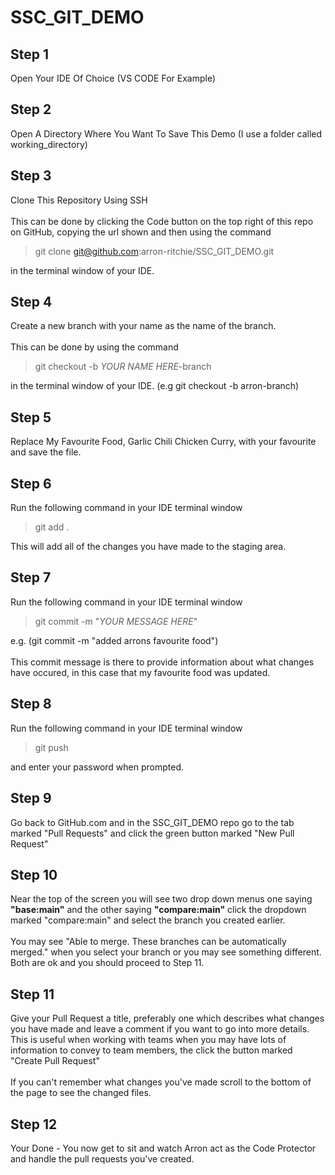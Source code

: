 # SSC_GIT_DEMO

## Step 1
Open Your IDE Of Choice (VS CODE For Example)

## Step 2
Open A Directory Where You Want To Save This Demo (I use a folder called working_directory)

## Step 3
Clone This Repository Using SSH
<br><br>
This can be done by clicking the Code button on the top right of this repo on GitHub, copying the url shown and then using the command 
> git clone git@github.com:arron-ritchie/SSC_GIT_DEMO.git

in the terminal window of your IDE.

## Step 4
Create a new branch with your name as the name of the branch. 
<br><br>
This can be done by using the command 
> git checkout -b *YOUR NAME HERE*-branch

in the terminal window of your IDE. (e.g git checkout -b arron-branch)

## Step 5
Replace My Favourite Food, Garlic Chili Chicken Curry, with your favourite and save the file. 

## Step 6
Run the following command in your IDE terminal window 
> git add .

This will add all of the changes you have made to the staging area.

## Step 7
Run the following command in your IDE terminal window
> git commit -m "*YOUR MESSAGE HERE*"

e.g. (git commit -m "added arrons favourite food")
<br><br>
This commit message is there to provide information about what changes have occured, in this case that my favourite food was updated. 

## Step 8
Run the following command in your IDE terminal window
> git push

and enter your password when prompted.

## Step 9
Go back to GitHub.com and in the SSC_GIT_DEMO repo go to the tab marked "Pull Requests" and click the green button marked "New Pull Request" 

## Step 10
Near the top of the screen you will see two drop down menus one saying **"base:main"** and the other saying **"compare:main"** click the dropdown marked "compare:main" and select the branch you created earlier. 
<br><br>
You may see "Able to merge. These branches can be automatically merged." when you select your branch or you may see something different. Both are ok and you should proceed to Step 11. 

## Step 11
Give your Pull Request a title, preferably one which describes what changes you have made and leave a comment if you want to go into more details. This is useful when working with teams when you may have lots of information to convey to team members, the click the button marked "Create Pull Request"
<br><br>
If you can't remember what changes you've made scroll to the bottom of the page to see the changed files. 

## Step 12
Your Done - You now get to sit and watch Arron act as the Code Protector and handle the pull requests you've created. 

